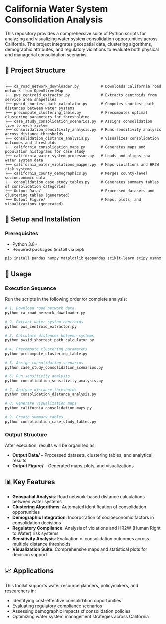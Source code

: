 # California Water System Consolidation Analysis

This repository provides a comprehensive suite of Python scripts for analyzing and visualizing water system consolidation opportunities across California. The project integrates geospatial data, clustering algorithms, demographic attributes, and regulatory violations to evaluate both physical and managerial consolidation scenarios.

## 📁 Project Structure

```
.
├── ca_road_network_downloader.py          # Downloads California road network from OpenStreetMap
├── pws_centroid_extractor.py              # Extracts centroids from service area shapefiles
├── pwsid_shortest_path_calculator.py      # Computes shortest path distances between water systems
├── precompute_clustering_table.py         # Precomputes optimal clustering parameters for thresholding
├── case_study_consolidation_scenarios.py  # Assigns consolidation type to each system
├── consolidation_sensitivity_analysis.py  # Runs sensitivity analysis across distance thresholds
├── consolidation_distance_analysis.py     # Visualizes consolidation outcomes and thresholds
├── california_consolidation_maps.py       # Generates maps and population histograms for case study
├── california_water_system_processor.py   # Loads and aligns raw water system data
├── california_water_violations_mapper.py  # Maps violations and HR2W risk systems
├── california_county_demographics.py      # Merges county-level socioeconomic data
├── consolidation_case_study_tables.py     # Generates summary tables of consolidation categories
├── Output Data/                           # Processed datasets and clustering tables (generated)
└── Output Figure/                         # Maps, plots, and visualizations (generated)
```

## 🔧 Setup and Installation

### Prerequisites
- Python 3.8+
- Required packages (install via pip):

```bash
pip install pandas numpy matplotlib geopandas scikit-learn scipy osmnx shapely
```

## 🚀 Usage

### Execution Sequence
Run the scripts in the following order for complete analysis:

```bash
# 1. Download road network data
python ca_road_network_downloader.py

# 2. Extract water system centroids
python pws_centroid_extractor.py

# 3. Calculate distances between systems
python pwsid_shortest_path_calculator.py

# 4. Precompute clustering parameters
python precompute_clustering_table.py

# 5. Assign consolidation scenarios
python case_study_consolidation_scenarios.py

# 6. Run sensitivity analysis
python consolidation_sensitivity_analysis.py

# 7. Analyze distance thresholds
python consolidation_distance_analysis.py

# 8. Generate visualization maps
python california_consolidation_maps.py

# 9. Create summary tables
python consolidation_case_study_tables.py
```

### Output Structure
After execution, results will be organized as:
- **Output Data/** – Processed datasets, clustering tables, and analytical results
- **Output Figure/** – Generated maps, plots, and visualizations

## 📊 Key Features

- **Geospatial Analysis**: Road network-based distance calculations between water systems
- **Clustering Algorithms**: Automated identification of consolidation opportunities
- **Demographic Integration**: Incorporation of socioeconomic factors in consolidation decisions
- **Regulatory Compliance**: Analysis of violations and HR2W (Human Right to Water) risk systems
- **Sensitivity Analysis**: Evaluation of consolidation outcomes across multiple distance thresholds
- **Visualization Suite**: Comprehensive maps and statistical plots for decision support

## 📈 Applications

This toolkit supports water resource planners, policymakers, and researchers in:
- Identifying cost-effective consolidation opportunities
- Evaluating regulatory compliance scenarios
- Assessing demographic impacts of consolidation policies
- Optimizing water system management strategies across California
